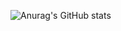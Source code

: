 ![Anurag's GitHub stats](https://github-readme-stats.vercel.app/api?username=yamajik&count_private=true)
